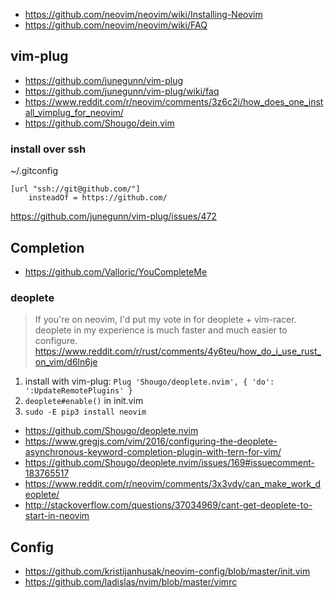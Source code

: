 - https://github.com/neovim/neovim/wiki/Installing-Neovim
- https://github.com/neovim/neovim/wiki/FAQ

## vim-plug

- https://github.com/junegunn/vim-plug
- https://github.com/junegunn/vim-plug/wiki/faq
- https://www.reddit.com/r/neovim/comments/3z6c2i/how_does_one_install_vimplug_for_neovim/
- https://github.com/Shougo/dein.vim

### install over ssh

~/.gitconfig

```
[url "ssh://git@github.com/"]                                                   
    insteadOf = https://github.com/
```

https://github.com/junegunn/vim-plug/issues/472

## Completion

- https://github.com/Valloric/YouCompleteMe

### deoplete

> If you're on neovim, I'd put my vote in for deoplete + vim-racer. deoplete in my experience is much faster and much easier to configure.
> https://www.reddit.com/r/rust/comments/4y6teu/how_do_i_use_rust_on_vim/d6ln6je


1. install with vim-plug: `Plug 'Shougo/deoplete.nvim', { 'do': ':UpdateRemotePlugins' }`
2. `deoplete#enable()` in init.vim
3. `sudo -E pip3 install neovim`

- https://github.com/Shougo/deoplete.nvim
- https://www.gregjs.com/vim/2016/configuring-the-deoplete-asynchronous-keyword-completion-plugin-with-tern-for-vim/
- https://github.com/Shougo/deoplete.nvim/issues/169#issuecomment-183765517
- https://www.reddit.com/r/neovim/comments/3x3vdy/can_make_work_deoplete/
- http://stackoverflow.com/questions/37034969/cant-get-deoplete-to-start-in-neovim

## Config

- https://github.com/kristijanhusak/neovim-config/blob/master/init.vim
- https://github.com/ladislas/nvim/blob/master/vimrc
